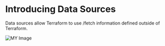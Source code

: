 # Introducing Data Sources
Data sources allow Terraform to use /fetch information defined outside of Terraform.

![MY Image](/home/andrew/Documents/DevOps_Mecan/Terraform/AWS/images/Data_source_1.png)

